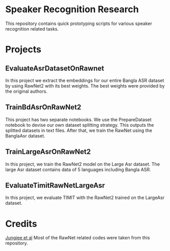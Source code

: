 # Speaker Recognition Research
This repository contains quick prototyping scripts for various speaker recognition related tasks.

# Projects
## EvaluateAsrDatasetOnRawnet
In this project we extract the embeddings for our entire Bangla ASR dataset by using RawNet2 with its best weights. The best weights were provided by the original authors.
## TrainBdAsrOnRawNet2
This project has two separate notebooks. We use the PrepareDataset notebook to devise our own dataset splitting strategy. This outputs the splitted datasets in text files. After that, we train the RawNet using the BanglaAsr dataset.
## TrainLargeAsrOnRawNet2
In this project, we train the RawNet2 model on the Large Asr dataset. The large Asr dataset contains data of 5 languages including Bangla ASR.
## EvaluateTimitRawNetLargeAsr
In this project, we evaluate TIMIT with the RawNet2 trained on the LargeAsr dataset.
# Credits
[Jungjee et al](https://github.com/Jungjee/RawNet) Most of the RawNet related codes were taken from this repository.